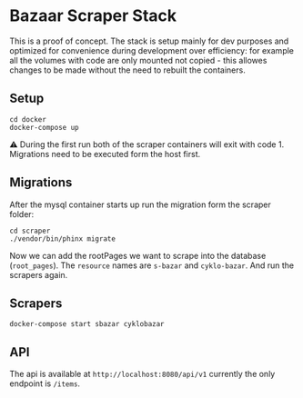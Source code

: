 # Bazaar Scraper Stack
This is a proof of concept. The stack is setup mainly for dev purposes and optimized for convenience during development over efficiency: for example all the volumes with code are only mounted not copied - this allowes changes to be made without the need to rebuilt the containers.

## Setup
```
cd docker
docker-compose up
```
⚠ During the first run both of the scraper containers will exit with code 1. Migrations need to be executed form the host first.


## Migrations
After the mysql container starts up run the migration form the scraper folder:
```
cd scraper
./vendor/bin/phinx migrate
```

Now we can add the rootPages we want to scrape into the database (`root_pages`). The `resource` names are `s-bazar` and `cyklo-bazar`. And run the scrapers again.


## Scrapers
```
docker-compose start sbazar cyklobazar
```

## API
The api is available at `http://localhost:8080/api/v1` currently the only endpoint is `/items`.
